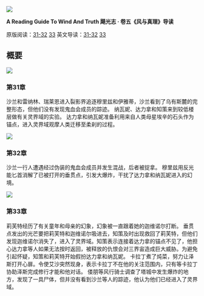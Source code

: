 ![](https://reactormag.com/wp-content/uploads/2024/07/Wind-and-Truth-series-header-simplified-1100x550.png)

**A Reading Guide To Wind And Truth
飓光志 · 卷五《风与真理》导读**

原版阅读：[31-32](https://reactormag.com/read-wind-and-truth-by-brandon-sanderson-chapters-31-and-32/) [33](https://reactormag.com/read-wind-and-truth-by-brandon-sanderson-chapter-33/)
英文导读：[31-32](https://reactormag.com/wind-and-truth-read-along-discussion-chapters-31-and-32/) [33](https://reactormag.com/wind-and-truth-read-along-discussion-chapter-33)

## 概要

![](https://reactormag.com/wp-content/uploads/2024/11/Wind-and-Truth-Chapter-Arch-Chapter-31-1100x595.png)

### 第31章
沙兰和雷纳林、瑞莱恩进入裂影界追逐穆里兹和伊雅蒂，沙兰看到了乌有斯麓的完整形态，但他们没有发现鬼血会成员的踪迹。
纳瓦妮、达力拿和知策来到较低楼层做有关灵界域的实验。
达力拿和纳瓦妮准备利用来自人类母星埃辛的石头作为锚点，进入灵界域观摩人类迁移至柔刹的过程。

![](https://reactormag.com/wp-content/uploads/2024/11/Wind-and-Truth-Chapter-Arch-Chapter-32-1100x653.png)

### 第32章
沙兰一行人遭遇经过伪装的鬼血会成员并发生混战，后者被捉拿。
穆里兹用反光能匕首消解了已被打开的垂贯点，引发大爆炸，干扰了达力拿和纳瓦妮进入的幻境。

![](https://reactormag.com/wp-content/uploads/2024/11/Wind-and-Truth-Chapter-Arch-Chapter-33-1100x650.png)

### 第33章
莉芙特经历了有关童年和母亲的幻象，幻象被一直跟着她的迦维诺尔打断。
垂贯点发出的光芒要把莉芙特和迦维诺尔吸进去，知策及时出现救回了莉芙特，但他们发现迦维诺尔消失了，进入了灵界域。知策表示连接着达力拿的锚点不见了，他担心达力拿等人如果无法按时返回，被释放的仇恨会对三界宙造成巨大威胁。为避免引起怀疑，知策和莉芙特开始假扮达力拿和纳瓦妮。
卡拉丁煮了炖菜，努力让泽斯打开心扉。令使艾沙突然现身，表示卡拉丁不在他的关注范围内，只有等卡拉丁协助泽斯完成修行才能和他对话。
偻朋等风行骑士调查了塔城中发生爆炸的地方，发现了一具尸体，但并没有看到沙兰等人的踪迹，他认为他们已经进入了灵界域。